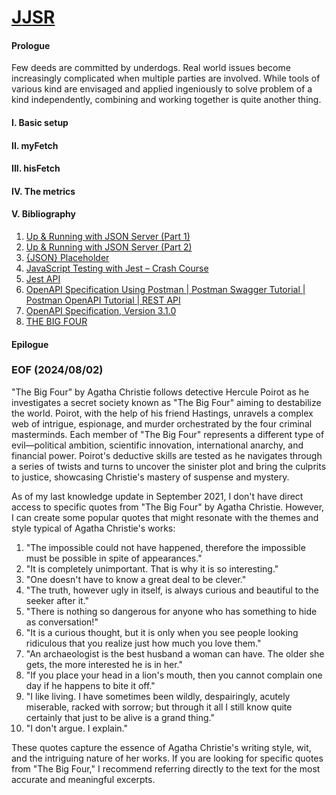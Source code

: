 # [J](https://github.com/typicode/json-server)[J](https://github.com/jestjs/jest)[S](https://www.npmjs.com/package/swagger-ui-express)[R](https://github.com/redis/redis)

#### Prologue 
Few deeds are committed by underdogs. Real world issues become increasingly complicated when multiple parties are involved. While tools of various kind are envisaged and applied ingeniously to solve problem of a kind independently, combining and working together is quite another thing. 


#### I. Basic setup 


#### II. myFetch


#### III. hisFetch 


#### IV. The metrics


#### V. Bibliography 
1. [Up & Running with JSON Server (Part 1)](https://www.youtube.com/watch?v=mAqYJF-yxO8)
2. [Up & Running with JSON Server (Part 2)](https://www.youtube.com/watch?v=VF3TI4Pj_kM)
3. [{JSON} Placeholder](https://jsonplaceholder.typicode.com/)
4. [JavaScript Testing with Jest – Crash Course](https://youtu.be/IPiUDhwnZxA)
5. [Jest API](https://jestjs.io/docs/api)
6. [OpenAPI Specification Using Postman | Postman Swagger Tutorial | Postman OpenAPI Tutorial | REST API](https://youtu.be/rG8JGtuhREw)
7. [OpenAPI Specification, Version 3.1.0](https://swagger.io/specification/)
8. [THE BIG FOUR](https://www.gutenberg.org/files/70114/70114-h/70114-h.htm)


#### Epilogue


### EOF (2024/08/02)

"The Big Four" by Agatha Christie follows detective Hercule Poirot as he investigates a secret society known as "The Big Four" aiming to destabilize the world. Poirot, with the help of his friend Hastings, unravels a complex web of intrigue, espionage, and murder orchestrated by the four criminal masterminds. Each member of "The Big Four" represents a different type of evil—political ambition, scientific innovation, international anarchy, and financial power. Poirot's deductive skills are tested as he navigates through a series of twists and turns to uncover the sinister plot and bring the culprits to justice, showcasing Christie's mastery of suspense and mystery.

As of my last knowledge update in September 2021, I don't have direct access to specific quotes from "The Big Four" by Agatha Christie. However, I can create some popular quotes that might resonate with the themes and style typical of Agatha Christie's works:

1. "The impossible could not have happened, therefore the impossible must be possible in spite of appearances."
2. "It is completely unimportant. That is why it is so interesting."
3. "One doesn't have to know a great deal to be clever."
4. "The truth, however ugly in itself, is always curious and beautiful to the seeker after it."
5. "There is nothing so dangerous for anyone who has something to hide as conversation!"
6. "It is a curious thought, but it is only when you see people looking ridiculous that you realize just how much you love them."
7. "An archaeologist is the best husband a woman can have. The older she gets, the more interested he is in her."
8. "If you place your head in a lion's mouth, then you cannot complain one day if he happens to bite it off."
9. "I like living. I have sometimes been wildly, despairingly, acutely miserable, racked with sorrow; but through it all I still know quite certainly that just to be alive is a grand thing."
10. "I don't argue. I explain."

These quotes capture the essence of Agatha Christie's writing style, wit, and the intriguing nature of her works. If you are looking for specific quotes from "The Big Four," I recommend referring directly to the text for the most accurate and meaningful excerpts.